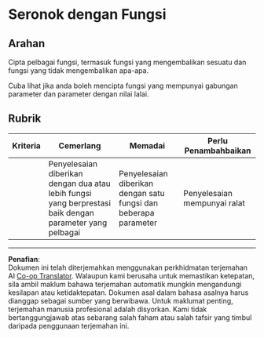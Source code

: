 <!--
CO_OP_TRANSLATOR_METADATA:
{
  "original_hash": "8973f96157680a13e9446e4bb540ee57",
  "translation_date": "2025-08-27T22:47:22+00:00",
  "source_file": "2-js-basics/2-functions-methods/assignment.md",
  "language_code": "ms"
}
-->
# Seronok dengan Fungsi

## Arahan

Cipta pelbagai fungsi, termasuk fungsi yang mengembalikan sesuatu dan fungsi yang tidak mengembalikan apa-apa.

Cuba lihat jika anda boleh mencipta fungsi yang mempunyai gabungan parameter dan parameter dengan nilai lalai.

## Rubrik

| Kriteria | Cemerlang                                                                              | Memadai                                                         | Perlu Penambahbaikan |
| -------- | -------------------------------------------------------------------------------------- | ---------------------------------------------------------------- | --------------------- |
|          | Penyelesaian diberikan dengan dua atau lebih fungsi yang berprestasi baik dengan parameter yang pelbagai | Penyelesaian diberikan dengan satu fungsi dan beberapa parameter | Penyelesaian mempunyai ralat |

---

**Penafian**:  
Dokumen ini telah diterjemahkan menggunakan perkhidmatan terjemahan AI [Co-op Translator](https://github.com/Azure/co-op-translator). Walaupun kami berusaha untuk memastikan ketepatan, sila ambil maklum bahawa terjemahan automatik mungkin mengandungi kesilapan atau ketidaktepatan. Dokumen asal dalam bahasa asalnya harus dianggap sebagai sumber yang berwibawa. Untuk maklumat penting, terjemahan manusia profesional adalah disyorkan. Kami tidak bertanggungjawab atas sebarang salah faham atau salah tafsir yang timbul daripada penggunaan terjemahan ini.